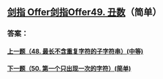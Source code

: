 ## [ 剑指 Offer剑指Offer49. 丑数](https://leetcode-cn.com/problems/merge-two-sorted-lists/)（简单）





### 答案：



#### [上一题（48. 最长不含重复字符的子字符串）(中等)](https://github.com/sdwwld/leetCode/blob/master/src/main/java/com/wld/java/offer/剑指Offer48.md)

#### [下一题（50. 第一个只出现一次的字符）(简单)](https://github.com/sdwwld/leetCode/blob/master/src/main/java/com/wld/java/offer/剑指Offer50.md)